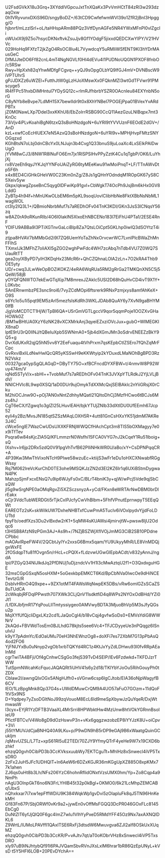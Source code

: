 U2FsdGVkX18u3Grq+3XYddIVGpcuJxtTnXQaKx3PvVmHCtT84zRl3w293dzaqOxw
0h1VRyvunxDXiS96D/sngyBoDZ+/63tCD9CwfefwmWVl39o1ZfR2jBnI3Hpggg/O
hjbnrf/mLzzlSrI+oL/taHHspARm88PQz3VtfDynAGFe5NR4YWxMFnPl0vlZgcIi
oWUxIX9j9Z5o7hsycDKNxftvkZsuJjv8Gf1YOdgF5jixxdQEDCXwYIPY/V21HVVc
029HoHq9FXfzT2jkZgO4RsOC8lu4L7VywdcqY5uRMliWSfENT9KI3hYDrMAusGeC
DfMJJteDO6Ff82cnL4mT4NgNGVLf0Hl4dEVu4I1PUDNoUQGN1PXOF8fnbO/c5RSw
Rwy+HpXxh82qYhwMDfgFCgvq++yQJ9sOpgOLbYQ9lfGJ4mV+DVNBscW9iVPTUhrS
gPJJDXZz6uWZEl+FutthJtW0gLzHJoXMswXx0FQknMZl3wtGdTFVwr91PMscyge5
lR4fFPc51hxbDiMHntul7YDySQ12c+rlmRJfhbrbYSZR0OAcnIeu84EXYnbN5orG
C8yNYb8eBvpe7LdMH15X7bewIIdr9t0x8XhYNBeI7POGEjPpa01BVexYvARdPBTx
jZ0M0NawLXp7Ddel3xxKKhU8/EbZoIrrRSBG90CcQ11AezGzuLNIBqpx7mt3KnOc
73iVjv4iPLvKoahiBgN6tzxQ3sBoHNzdgoN+6uYRI9tYVVUznF6EOdE2dGV+/AnD
kzL+xwfCoEcHlUEX7eN5AzxQ3sBoHNzdgoN+6uYRI9v+MPHjHvpFMtzSNYOGqzxd
KGhBtsN7oLbj0dnCBcYx0LNJujn3b4Cvg1Q33bnuS9juLoaXc4LxSElkPAIDwUgO
jYVM8wCJ3/8NW1R8lNuFO6Em7jx1RlSPSIHvPPyZztK4Cu1qTgbP/OK6/LuYhjXj
rx8VzeEh9qyJYKJqYYNFoUAiZyRG6tyMEeKwu91wMoiPnqT+LF/TTnAWvDtp5F6h
x4x8ED4CiGHkGHeVW0C23Km0nZg/Z8Js1gQHnYOdndqM1ROpGK67yS8C5Xeiv5yw
Gkpx/qkwgZpseBnC5qyg0lDFwiKp91gvl+CbWgkT74OcPh9JsjBm6kHx0GV8LddG
ZyBTp4h94f+hMnUKwOLbEM6m5pKL9soqUovlClibHbNe8FktXBbNsNbML1wagWOL
ct3ly2IQ3L1+/QBmioNbrbMuf7s7aREDhOFv04TnK3KDI/GKn3JsS3ICNqsY56zq
w8AZ0rA9oRKunRIb/4O6I0laklN5XlxoEhNBCENo183l7EiFhU4PTa1/2ESE4RnF
YDIFU9ABBa9l3PTiXGTnvGaLciBlp8Za7QtsLOiCpt5GKLhp0iwlQ3dSOYtzT4i9
ztjpa8HVAV7bMMbGd2i9l7ZQ6UemYoTaZhNxOrvcwrWC7LvnlPlcBWaZhMnFFIhS
TXmxIJk3MFhZ7oliAXl5gZGO2wghPwFdc4WH7zcAbq7nTdb4VU7Z0WQ7SUauRtTT
gea2oylXByPD7yIH3KDqHx23McR6r+QhCZQhnaLOlA2zLn+7O2kRA4Thb9OE5yty
UD/+cwq3JLwWeOpBOZiKOKZ/4eRA6WqRUa5RM2gRrGa2TMKQnXN5C5j5QeW/58jB
yOYQFQNWTO7ekEwGTqXip7M8mrexJZAkIc5USI2D68hQuHvCD4ivT9X1Y+L0Kvbc
SAnERnwmbzPE3snc9roi6/7vyZCdMOpi6ftsrerk9RNxPzmjxys8amfAhKeX+O9S
s6Yc1o5u1i5pqt9EM5zArl5mezfsIsKdRh3WKLJDAb8QuAY6y7XvN9gaBHYM0IfB
JjgVoMCDTCT1HjW/TpBI6QA+U5rGmVGTLgccV9qor5qqmPoje1OOZXvGHaHOWk0Z
/BM1wBHtUA0XzY6zNK28vXCXMrkAnj3qyeiEZxziOVcJux+gubO+WIMEGKIX8naD
lptE9rU3rQ0IINJ/tQBeIuXpb5SWNmA0+5jb4dXGmJMn3oSdrvENEEZzBkY9Q5+g
DvrXdUKxR2qjQ5hN5vv8Y2EeFuaqu4tVhPrxm7qsKEpbCtlZSEro7fQhZqMrFCpc
GvRxviBxliLdNwHwlQcQR5yKSSwH9eKKWtyip2kYDuxdLMaNOhBgBPD3RzN2Vskz
00327gca0ypSgQLAGqD+DByTY75O+xfBCFncdDYXFBW+t/4nmvW8P92Wuy474m/V
iqNd5STyV/x+sbHl++TvobMuf7s7aREDhOFv04TnK3JVXpYTLRdkJ2YjLVLjBdV/
NNlCHVlc8L9wp0XSQ/1aD0DUr9ujOmykTdXXMcQxjSElBAklc2nYiiGRsjX0rCku
M2hiOCJnw9O+pOj7AN0xNntZdhhyMQatI21QItoDhCj3MzfHCwo6tBCJs6Mzs4hJ
CgT6eCX/fZgwq1o3glZI25LHuvIEAH/bjkYTUjZNlb33dXtIDU0UfEEmh67Jcp52
eyli4y2Bz/MvsJN185qtSZSzMAqLOXH5R+4utt81GnCsHXxYK51jdmM7AKRe3J4C
cWce5nglE7WazCwUDsUXXKFRNjWWQCfHAchCpt3m8TIS5bOXMagyy7e0x9iTfTev
Psqra6w84sKjcZlA5Q/KFLmmzrN0Wsfhi15FCA0VYG7nJ2kCqeY1Ru51lboig+sQ
IXshv+lr6jp2DRx5zdQ0V91pgVhTvfB62PlliNHkWR0U/aBo/xY+CsDPNPqqCR+A
4P39Kw3MwThVixoNTcH9PIwe58wzuEc+ktiijS3wFr1eDu1oHXCXNwabfRGgWssy
Rq7M062IreVcKurChD0TE3ohe9MSQKJzZN2d3El2KZ6Ir1q6UXiBStmDygwaN4PK
MahzpSjmFxcxENsQ7u9ip6WJyFs0xC/BLrT4bniK3y+qjW/wPcj5Vde9qjSbCsQW
jI5g9wSrgNPE0aOMqRgvZi5XZSczsnyzA+yCd/FKxn8eWRTArNwDBM0brDlrEakx
oCjr3VdcTubWERDGti5rTjkCxlPJcfyCwVhBlbm+5FhfVPnutEprnwpyT5EEqQWt
EAREOTz2sK+skWilkUW7DxheNHBTxfCuwPmA5TucIv6iVOxlpydvYjjdFoLDUTtd
fpyFb/oedfXzs3Du2vlBxdw2rK1+5qMW4sKUAWsi4jmirvjtW+pwsw8ljU2Odqc6
t3HlSB8AfzN9zPGm3AJ+As9h+/7NZjBSZWjXfIVOjJmMG3CiB2SB10PDdneCPbbc
mAOAvlRpeFW4V/2QCbtJylYv2xxsG6Bmx5qam/YU9UkyyMhR/LE8VnMDQjgxWxFE
2fOSdqpTfu81fOvgn5n/rHcL+cPQlX+fLdzvwUGwGIEpbACdt/v832yAnnJ/ngdA
lpi/PZGyQ34NIJlkdJq2PfDNUj1uDjzndcVv1H1l3cMwAztqU2f1+O3QxdxguHGE
32msCGpGSxqN5osHXM+5oGexkbpEMKCT6Kd/BpCbNVa0IwcOe9dHiNCETevtzG/R
DsbIvHRnO4Q9xpe++9ZX1otMT4FAWsWqNwpEK5DBs/vRw6omlGZsSCaZS8uTUdCA
2cWkqbjRFDqIPPwsth707XWk3CLjQnV11sdktfiD4q8WPs2NYOxOdBHd/YZi0Jt1
/LfDXJbfjmR17YqPouLllTmtyssiygeo0AMVwyBDTA3MjuoBhVp5M3sJfyQGsu2p
MqXYfUfQjcliDgxLKz2cd1LJaQoCgl4/b18vCqj4gvfwSoDs0+EMVsYdiG8WWNrV
2kAQd+FBVWdTosEm0BJLhdG78kjts5see6Vc4+TFJCDyyeUe3nPQqgz6ISnuIvlJ
k9yY7pAdmYc/EdOaUMu70eH3NhEWnzOg8+doXFi7es72XbM7G13pPbAsQ4od2FO6
YjFNUYxBu0uNnyp2vgOb1xrbTQKYd4RC1z4KtJxYyZdLDHwu93l0fvRRpAEaInMd
cgrTwiTA4BFji/Of4gCnhwCSgGo3fejS39TvD4SElP/IEv6Fzdwkd+TKFDJzrTWW
TutSpmNWcahKcFqucJAQAQRt1iUHV41s6y2d18/TKlYbYJoOu5RihGouyPh0tZDX
Cblaw2I/awngQIxOGx5ANgHJfh0+sVGnw6csp6lgCJtob/EIA36oNjpWagyfB6CV
lEO/1LzBpgMnk8Qp37G4s+UWdDMuwCrQM9A4UO57aFuO7GOzm+11dQoF1tVSx9NS
D+Yqdpey7yZsoDGltNoJ99zqVouoM8EcL6Id9meSpXbywJzQuYqeR/DxjWtmwasW
l3cyx+EYjR1YzDFTB3VaaXL4MrSrri8HPWbktHw4MzUnw8htVOkYGRnnBsoIieU9
PfictFBTCv/V4Wo8gD9dOzHswvP3n+vKx6gqgzwzobzEP8iYYJzK8U+oiCpv+3Vi
j55tYMUVJdCjaBNHQ40A9LKu+p/P9wDN9hB5rDP9eGAj9B6xWaatgQuinGCukljm
/qMsvUZSL/L7Tz+xpS61Rl5uE2TED/70ZJY9YfmyQTrF4yeHe9W7x19CXD6bzhkf
ehzqQ0gvh0CibPD3b3CcKVksxuubWy7EKTCguTt+MhlHz8xSnwecl4iVP5TxsDRO
2zFx2JuH5JFc1UDHQIT+ln6AeW6r6DZxKGJR36mKGgUpXZ885O8xpKMx77k1ahen
ZJ6qs0uHt8b3Lh/NFs206YzC6hohnRfIidONxtVzsUMX0hm/Yp+Zo8Cqp4a9NmPh
nAgU3OInpGkT6no6N3FrLYHIB45t32p0kBgl+OKMO0/6k21LcMhpZEMCABq1JbxS
nQhxkxar7i7xw1epFffWDiU9K384WqkWp1gvDvi5zOIapluFk8qJ5TN96HnKekMH
Gf83Fn67P/SbjORWf0vKr9a2+jywEn0vOffMsFGQQ3DcPR046GOxFLc8145EbCg0
DuNtZlT6yfJjQlQ0F6gc4ImZ7wIu1VlhYyPxeD5RMdYFF45Oz9Nx7axAXNQlDKL6
Z9WrtL/lUMoLPAVffI1QAxITSE6RxFj3dtsdW6Mwuvgva6ZJl2aIf8OSkUxXUqMZ
ehzqQ0gvh0CibPD3b3CcKR/P+vAJtv7qt/aT0oKObrVHz8xSnwecl4iVP5TxsDRO
xly97uB9iNJhtybQf91I6PAJVQamSbvRVnJXsLxlM6hrar1bR86QzEpUNyL+kVsD
t5Y5HFI6LOB+20PEvDYchA==
